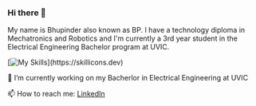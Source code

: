 ### Hi there 👋
My name is Bhupinder also known as BP. I have a technology diploma in Mechatronics and Robotics and I'm currently a 3rd year student in the Electrical Engineering Bachelor program at UVIC.

[![My Skills](https://skillicons.dev/icons?i=js,html,css,arduino,autocad,c,cpp,git,jest,matlab,)](https://skillicons.dev)

<!--
<div>
    My name is Bhupinder. 🔭 I'm currently learning Front End Development. I have a background in Mechatronics and 
    Robotics and a love for anything tech related.
</div>

# 🔧 Technologies & Tool
-->
<!--
**bhupi1998/bhupi1998** is a ✨ _special_ ✨ repository because its `README.md` (this file) appears on your GitHub profile.

Here are some ideas to get you started:

- 🔭 I’m currently working on ...
- 🌱 I’m currently learning ...
- 👯 I’m looking to collaborate on ...
- 🤔 I’m looking for help with ...
- 💬 Ask me about ...
- 📫 How to reach me: ...
- 😄 Pronouns: ...
- ⚡ Fun fact: ...
-->
🔭 I’m currently working on my Bacherlor in Electrical Engineering at UVIC

📫 How to reach me: [LinkedIn](https://www.linkedin.com/in/bhupinder-singh-791b29132)
